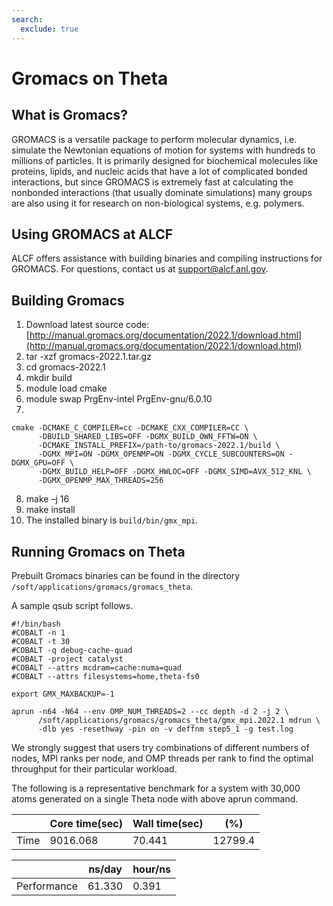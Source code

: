 ```yaml
---
search:
  exclude: true
---
```


# Gromacs on Theta

## What is Gromacs?
GROMACS is a versatile package to perform molecular dynamics, i.e. simulate the Newtonian equations of motion for systems with hundreds to millions of particles. It is primarily designed for biochemical molecules like proteins, lipids, and nucleic acids that have a lot of complicated bonded interactions, but since GROMACS is extremely fast at calculating the nonbonded interactions (that usually dominate simulations) many groups are also using it for research on non-biological systems, e.g. polymers.

## Using GROMACS at ALCF
ALCF offers assistance with building binaries and compiling instructions for GROMACS. For questions, contact us at support@alcf.anl.gov.

## Building Gromacs

1. Download latest source code: [http://manual.gromacs.org/documentation/2022.1/download.html](http://manual.gromacs.org/documentation/2022.1/download.html)
2. tar -xzf gromacs-2022.1.tar.gz
3. cd gromacs-2022.1
4. mkdir build
5. module load cmake
6. module swap PrgEnv-intel PrgEnv-gnu/6.0.10
7. 
```
cmake -DCMAKE_C_COMPILER=cc -DCMAKE_CXX_COMPILER=CC \
      -DBUILD_SHARED_LIBS=OFF -DGMX_BUILD_OWN_FFTW=ON \
      -DCMAKE_INSTALL_PREFIX=/path-to/gromacs-2022.1/build \
      -DGMX_MPI=ON -DGMX_OPENMP=ON -DGMX_CYCLE_SUBCOUNTERS=ON -DGMX_GPU=OFF \
      -DGMX_BUILD_HELP=OFF -DGMX_HWLOC=OFF -DGMX_SIMD=AVX_512_KNL \
      -DGMX_OPENMP_MAX_THREADS=256
```
8. make –j 16
9. make install
10. The installed binary is `build/bin/gmx_mpi`.

## Running Gromacs on Theta
Prebuilt Gromacs binaries can be found in the directory `/soft/applications/gromacs/gromacs_theta`.

A sample qsub script follows.

```
#!/bin/bash
#COBALT -n 1
#COBALT -t 30 
#COBALT -q debug-cache-quad 
#COBALT -project catalyst 
#COBALT --attrs mcdram=cache:numa=quad
#COBALT --attrs filesystems=home,theta-fs0

export GMX_MAXBACKUP=-1 

aprun -n64 -N64 --env OMP_NUM_THREADS=2 --cc depth -d 2 -j 2 \
      /soft/applications/gromacs/gromacs_theta/gmx_mpi.2022.1 mdrun \
      -dlb yes -resethway -pin on -v deffnm step5_1 -g test.log
```
 
We strongly suggest that users try combinations of different numbers of nodes, MPI ranks per node, and OMP threads per rank to find the optimal throughput for their particular workload.

The following is a representative benchmark for a system with 30,000 atoms generated on a single Theta node with above aprun command.

| | Core time(sec)| Wall time(sec) | (%) | 
| ----------- | ----------- | ----------- | -- |
| Time | 9016.068 | 70.441 | 12799.4 |

| | ns/day | hour/ns |
| -- | -- | -- |
| Performance | 61.330 | 0.391  |
